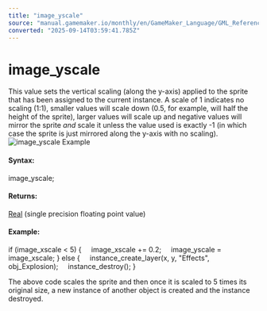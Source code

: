```yaml
---
title: "image_yscale"
source: "manual.gamemaker.io/monthly/en/GameMaker_Language/GML_Reference/Asset_Management/Sprites/Sprite_Instance_Variables/image_yscale.htm"
converted: "2025-09-14T03:59:41.785Z"
---
```


# image\_yscale

This value sets the vertical scaling (along the y-axis) applied to the sprite that has been assigned to the current instance. A scale of 1 indicates no scaling (1:1), smaller values will scale down (0.5, for example, will half the height of the sprite), larger values will scale up and negative values will mirror the sprite _and_ scale it unless the value used is exactly -1 (in which case the sprite is just mirrored along the y-axis with no scaling).
![image_yscale Example](../../../../../assets/Images/Scripting_Reference/GML/Reference/Sprites/yscale_image.png)

#### Syntax:

image\_yscale;

#### Returns:

[Real](../../../../GML_Overview/Data_Types.md) (single precision floating point value)

#### Example:

if (image\_xscale < 5)
{
    image\_xscale += 0.2;
    image\_yscale = image\_xscale;
}
else
{
    instance\_create\_layer(x, y, "Effects", obj\_Explosion);
    instance\_destroy();
}

The above code scales the sprite and then once it is scaled to 5 times its original size, a new instance of another object is created and the instance destroyed.